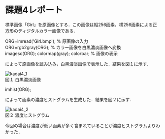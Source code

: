 # 課題4レポート　　
標準画像「Girl」を原画像とする．この画像は縦256画素，横256画素による正方形のディジタルカラー画像である．

ORG=imread('Girl.bmp'); % 原画像の入力  
ORG=rgb2gray(ORG); % カラー画像を白黒濃淡画像へ変換  
imagesc(ORG); colormap(gray); colorbar; % 画像の表示  

によって原画像を読み込み，白黒濃淡画像で表示した．結果を図１に示す．

![kadai4_1](https://github.com/dolphinhardcore/kadai/blob/master/image/kadai4_1.png)  
図１ 白黒濃淡画像

imhist(ORG);

によって画素の濃度ヒストグラムを生成した．結果を図２に示す．

![kadai4_2](https://github.com/dolphinhardcore/kadai/blob/master/image/kadai4_2.png)  
図２ 濃度ヒストグラム

今回の場合は濃度が低い画素が多く含まれていることが濃度ヒストグラムよりわかった．
